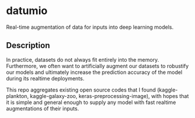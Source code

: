 # datumio
Real-time augmentation of data for inputs into deep learning models.

## Description
In practice, datasets do not always fit entirely into the memory. Furthermore, we often want to artificially augment our datasets to
robustify our models and ultimately increase the prediction accuracy of the model during its realtime deployments.

This repo aggregates existing open source codes that I found (kaggle-plankton, kaggle-galaxy-zoo, keras-preprocessing-image), with hopes that it is simple and general
enough to supply any model with fast realtime augmentations of their inputs.
